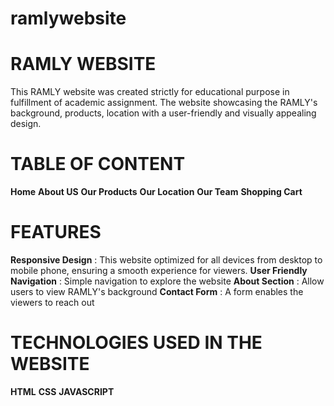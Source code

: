# ramlywebsite

# RAMLY WEBSITE
This RAMLY website was created strictly for educational purpose in fulfillment of academic assignment. The website showcasing the RAMLY's background, products, location with a user-friendly and visually appealing design.

# TABLE OF CONTENT
**Home**
**About US**
**Our Products**
**Our Location**
**Our Team**
**Shopping Cart**

# FEATURES
**Responsive Design** : This website optimized for all devices from desktop to mobile phone, ensuring a smooth experience for viewers.
**User Friendly Navigation** : Simple navigation to explore the website
**About Section** : Allow users to view RAMLY's background
**Contact Form** : A form enables the viewers to reach out

# TECHNOLOGIES USED IN THE WEBSITE
**HTML**
**CSS**
**JAVASCRIPT**
